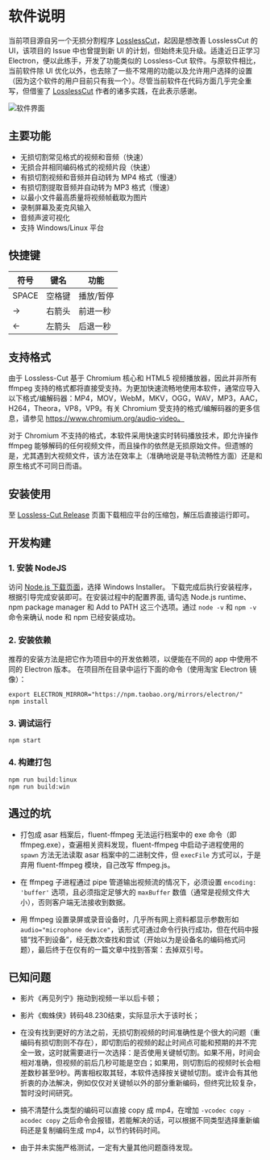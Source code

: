 # 软件说明

当前项目源自另一个无损分割程序 [LosslessCut](https://github.com/mifi/lossless-cut)，起因是想改善 LosslessCut 的 UI，该项目的 Issue 中也曾提到新 UI 的计划，但始终未见升级。适逢近日正学习 Electron，便以此练手，开发了功能类似的 Lossless-Cut 软件。与原软件相比，当前软件除 UI 优化以外，也去除了一些不常用的功能以及允许用户选择的设置（因为这个软件的用户目前只有我一个）。尽管当前软件在代码方面几乎完全重写，但借鉴了 [LosslessCut](https://github.com/mifi/lossless-cut) 作者的诸多实践，在此表示感谢。

![软件界面](https://raw.githubusercontent.com/seatwork/lossless-cut/master/screenshot.png)

## 主要功能

- 无损切割常见格式的视频和音频（快速）
- 无损合并相同编码格式的视频片段（快速）
- 有损切割视频和音频并自动转为 MP4 格式（慢速）
- 有损切割提取音频并自动转为 MP3 格式（慢速）
- 以最小文件最高质量将视频帧截取为图片
- 录制屏幕及麦克风输入
- 音频声波可视化
- 支持 Windows/Linux 平台

## 快捷键

符号   | 键名  | 功能
----- | ----- | -----
SPACE | 空格键 | 播放/暂停
->    | 右箭头 | 前进一秒
<-    | 左箭头 | 后退一秒

## 支持格式

由于 Lossless-Cut 基于 Chromium 核心和 HTML5 视频播放器，因此并非所有 ffmpeg 支持的格式都将直接受支持。为更加快速流畅地使用本软件，通常应导入以下格式/编解码器：MP4，MOV，WebM，MKV，OGG，WAV，MP3，AAC，H264，Theora，VP8，VP9。有关 Chromium 受支持的格式/编解码器的更多信息，请参见 https://www.chromium.org/audio-video。

对于 Chromium 不支持的格式，本软件采用快速实时转码播放技术，即允许操作 ffmpeg 能够解码的任何视频文件，而且操作的依然是无损原始文件。但遗憾的是，尤其遇到大视频文件，该方法在效率上（准确地说是寻轨流畅性方面）还是和原生格式不可同日而语。

## 安装使用

至 [Lossless-Cut Release](https://github.com/seatwork/lossless-cut/releases) 页面下载相应平台的压缩包，解压后直接运行即可。

## 开发构建

### 1. 安装 NodeJS

访问 [Node.js 下载页面](https://nodejs.org/en/download)，选择 Windows Installer。 下载完成后执行安装程序，根据引导完成安装即可。在安装过程中的配置界面, 请勾选 Node.js runtime、npm package manager 和 Add to PATH 这三个选项。通过 `node -v` 和 `npm -v` 命令来确认 node 和 npm 已经安装成功。

### 2. 安装依赖

推荐的安装方法是把它作为项目中的开发依赖项，以便能在不同的 app 中使用不同的 Electron 版本。 在项目所在目录中运行下面的命令（使用淘宝 Electron 镜像）：
```
export ELECTRON_MIRROR="https://npm.taobao.org/mirrors/electron/"
npm install
```

### 3. 调试运行
```
npm start
```

### 4. 构建打包
```
npm run build:linux
npm run build:win
```

## 遇过的坑

- 打包成 asar 档案后，fluent-ffmpeg 无法运行档案中的 exe 命令（即 ffmpeg.exe），查遍相关资料发现，fluent-ffmpeg 中启动子进程使用的 `spawn` 方法无法读取 asar 档案中的二进制文件，但 `execFile` 方式可以，于是弃用 fluent-ffmpeg 模块，自己改写 ffmpeg.js。

- 在 ffmpeg 子进程通过 pipe 管道输出视频流的情况下，必须设置 `encoding: 'buffer'` 选项，且必须指定足够大的 `maxBuffer` 数值（通常是视频文件大小），否则客户端无法接收到数据。

- 用 ffmpeg 设置录屏或录音设备时，几乎所有网上资料都显示参数形如 `audio="microphone device"`，该形式可通过命令行执行成功，但在代码中报错“找不到设备”，经无数次查找和尝试（开始以为是设备名的编码格式问题），最后终于在仅有的一篇文章中找到答案：去掉双引号。

## 已知问题

- 影片《再见列宁》拖动到视频一半以后卡顿；
- 影片《蜘蛛侠》转码48.230结束，实际显示大于该时长；

- 在没有找到更好的方法之前，无损切割视频的时间准确性是个很大的问题（重编码有损切割则不存在），即切割后的视频的起止时间点可能和预期的并不完全一致，这时就需要进行一次选择：是否使用关键帧切割。如果不用，时间会相对准确，但视频的前后几秒可能是空白；如果用，则切割后的视频时长会相差数秒甚至9秒。两害相权取其轻，本软件选择按关键帧切割。或许会有其他折衷的办法解决，例如仅仅对关键帧以外的部分重新编码，但终究比较复杂，暂时没时间研究。

- 搞不清楚什么类型的编码可以直接 copy 成 mp4，在增加 `-vcodec copy -acodec copy` 之后命令会报错，若能解决的话，可以根据不同类型选择重新编码还是复制编码生成 mp4，以节约转码时间。

- 由于并未实施严格测试，一定有大量其他问题亟待发现。
